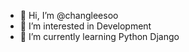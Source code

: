 - 👋 Hi, I’m @changleesoo
- 👀 I’m interested in Development
- 🌱 I’m currently learning Python Django


<!---
changleesoo/changleesoo is a ✨ special ✨ repository because its `README.md` (this file) appears on your GitHub profile.
You can click the Preview link to take a look at your changes.
--->
